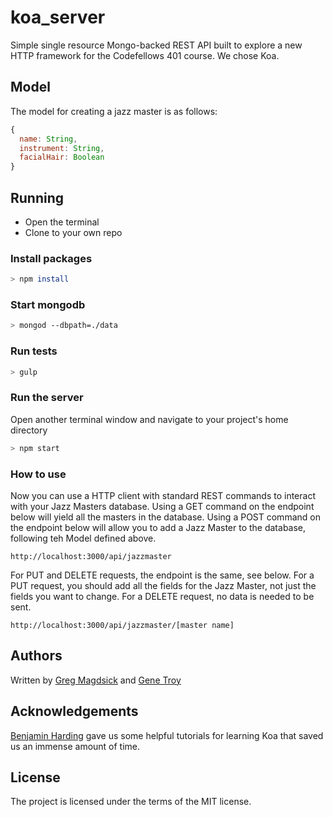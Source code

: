 # koa_server
Simple single resource Mongo-backed REST API built to explore a new HTTP framework for the Codefellows 401 course. We chose Koa.

## Model
The model for creating a jazz master is as follows:

```js
{
  name: String,
  instrument: String,
  facialHair: Boolean
}
```

## Running
  * Open the terminal
  * Clone to your own repo

### Install packages

```bash
> npm install
```

### Start mongodb

```bash
> mongod --dbpath=./data
```

### Run tests
```bash
> gulp
```

### Run the server
Open another terminal window and navigate to your project's home directory
```bash
> npm start
```

### How to use
Now you can use a HTTP client with standard REST commands to interact with your Jazz Masters database. Using a GET command on the endpoint below will yield all the masters in the database. Using a POST command on the endpoint below will allow you to add a Jazz Master to the database, following teh Model defined above.
```
http://localhost:3000/api/jazzmaster
```

For PUT and DELETE requests, the endpoint is the same, see below. For a PUT request, you should add all the fields for the Jazz Master, not just the fields you want to change. For a DELETE request, no data is needed to be sent.
```
http://localhost:3000/api/jazzmaster/[master name]
```

## Authors

Written by
[Greg Magdsick](https://github.com/gregmagdsick) and
[Gene Troy](https://github.com/energene)

## Acknowledgements
[Benjamin Harding](https://github.com/bharding2) gave us some helpful tutorials for learning Koa that saved us an immense amount of time.

## License

The project is licensed under the terms of the MIT license.

